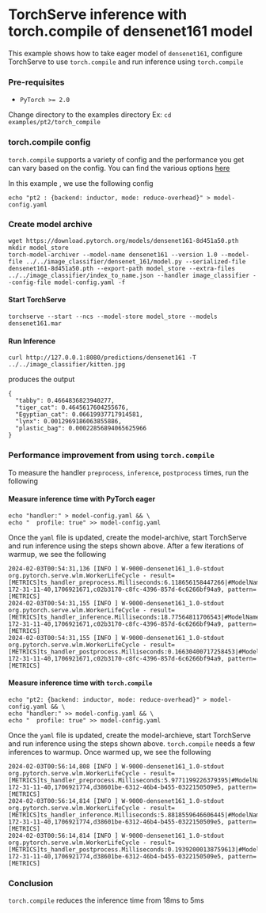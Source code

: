 
# TorchServe inference with torch.compile of densenet161 model

This example shows how to take eager model of `densenet161`, configure TorchServe to use `torch.compile` and run inference using `torch.compile`


### Pre-requisites

- `PyTorch >= 2.0`

Change directory to the examples directory
Ex:  `cd  examples/pt2/torch_compile`


### torch.compile config

`torch.compile` supports a variety of config and the performance you get can vary based on the config. You can find the various options [here](https://pytorch.org/docs/stable/generated/torch.compile.html)

In this example , we use the following config

```
echo "pt2 : {backend: inductor, mode: reduce-overhead}" > model-config.yaml
```

### Create model archive

```
wget https://download.pytorch.org/models/densenet161-8d451a50.pth
mkdir model_store
torch-model-archiver --model-name densenet161 --version 1.0 --model-file ../../image_classifier/densenet_161/model.py --serialized-file densenet161-8d451a50.pth --export-path model_store --extra-files ../../image_classifier/index_to_name.json --handler image_classifier --config-file model-config.yaml -f
```

#### Start TorchServe
```
torchserve --start --ncs --model-store model_store --models densenet161.mar
```

#### Run Inference

```
curl http://127.0.0.1:8080/predictions/densenet161 -T ../../image_classifier/kitten.jpg
```

produces the output

```
{
  "tabby": 0.4664836823940277,
  "tiger_cat": 0.4645617604255676,
  "Egyptian_cat": 0.06619937717914581,
  "lynx": 0.0012969186063855886,
  "plastic_bag": 0.00022856894065625966
}
```

### Performance improvement from using `torch.compile`

To measure the handler `preprocess`, `inference`, `postprocess` times, run the following

#### Measure inference time with PyTorch eager

```
echo "handler:" > model-config.yaml && \
echo "  profile: true" >> model-config.yaml
```

Once the `yaml` file is updated, create the model-archive, start TorchServe and run inference using the steps shown above.
After a few iterations of warmup, we see the following

```
2024-02-03T00:54:31,136 [INFO ] W-9000-densenet161_1.0-stdout org.pytorch.serve.wlm.WorkerLifeCycle - result=[METRICS]ts_handler_preprocess.Milliseconds:6.118656158447266|#ModelName:densenet161,Level:Model|#type:GAUGE|#hostname:ip-172-31-11-40,1706921671,c02b3170-c8fc-4396-857d-6c6266bf94a9, pattern=[METRICS]
2024-02-03T00:54:31,155 [INFO ] W-9000-densenet161_1.0-stdout org.pytorch.serve.wlm.WorkerLifeCycle - result=[METRICS]ts_handler_inference.Milliseconds:18.77564811706543|#ModelName:densenet161,Level:Model|#type:GAUGE|#hostname:ip-172-31-11-40,1706921671,c02b3170-c8fc-4396-857d-6c6266bf94a9, pattern=[METRICS]
2024-02-03T00:54:31,155 [INFO ] W-9000-densenet161_1.0-stdout org.pytorch.serve.wlm.WorkerLifeCycle - result=[METRICS]ts_handler_postprocess.Milliseconds:0.16630400717258453|#ModelName:densenet161,Level:Model|#type:GAUGE|#hostname:ip-172-31-11-40,1706921671,c02b3170-c8fc-4396-857d-6c6266bf94a9, pattern=[METRICS]
```

#### Measure inference time with `torch.compile`

```
echo "pt2: {backend: inductor, mode: reduce-overhead}" > model-config.yaml && \
echo "handler:" >> model-config.yaml && \
echo "  profile: true" >> model-config.yaml
```

Once the `yaml` file is updated, create the model-archieve, start TorchServe and run inference using the steps shown above.
`torch.compile` needs a few inferences to warmup. Once warmed up, we see the following
```
2024-02-03T00:56:14,808 [INFO ] W-9000-densenet161_1.0-stdout org.pytorch.serve.wlm.WorkerLifeCycle - result=[METRICS]ts_handler_preprocess.Milliseconds:5.9771199226379395|#ModelName:densenet161,Level:Model|#type:GAUGE|#hostname:ip-172-31-11-40,1706921774,d38601be-6312-46b4-b455-0322150509e5, pattern=[METRICS]
2024-02-03T00:56:14,814 [INFO ] W-9000-densenet161_1.0-stdout org.pytorch.serve.wlm.WorkerLifeCycle - result=[METRICS]ts_handler_inference.Milliseconds:5.8818559646606445|#ModelName:densenet161,Level:Model|#type:GAUGE|#hostname:ip-172-31-11-40,1706921774,d38601be-6312-46b4-b455-0322150509e5, pattern=[METRICS]
2024-02-03T00:56:14,814 [INFO ] W-9000-densenet161_1.0-stdout org.pytorch.serve.wlm.WorkerLifeCycle - result=[METRICS]ts_handler_postprocess.Milliseconds:0.19392000138759613|#ModelName:densenet161,Level:Model|#type:GAUGE|#hostname:ip-172-31-11-40,1706921774,d38601be-6312-46b4-b455-0322150509e5, pattern=[METRICS]
```

### Conclusion

`torch.compile` reduces the inference time from 18ms to 5ms
